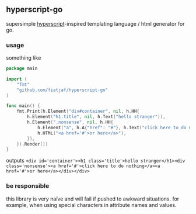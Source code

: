 ## hyperscript-go

supersimple [hyperscript](https://github.com/dominictarr/hyperscript)-inspired templating language / html generator for go.

### usage

something like

```go
package main

import (
    "fmt"
    "github.com/fiatjaf/hyperscript-go"
)

func main() {
    fmt.Print(h.Element("div#container", nil, h.HH{
        h.Element("h1.title", nil, h.Text("hello stranger")),
        h.Element(".nonsense", nil, h.HH{
            h.Element("a", h.A{"href": "#"}, h.Text("click here to do nothing")),
            h.HTML("<a href='#'>or here</a>"),
        }),
    }).Render())
}
```

outputs `<div id='container'><h1 class='title'>hello stranger</h1><div class='nonsense'><a href='#'>click here to do nothing</a><a href='#'>or here</a></div></div>`

### be responsible

this library is very naïve and will fail if pushed to awkward situations. for example, when using special characters in attribute names and values.
